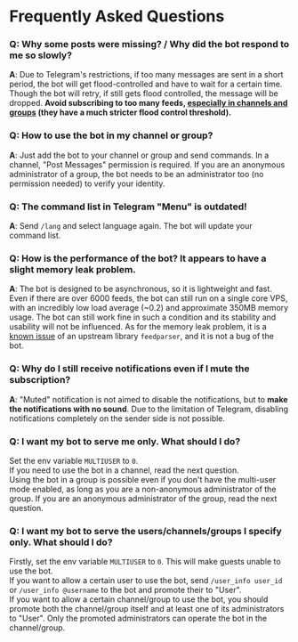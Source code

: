 # Frequently Asked Questions

### **Q**: Why some posts were missing? / Why did the bot respond to me so slowly?

**A**: Due to Telegram's restrictions, if too many messages are sent in a short period, the bot will get flood-controlled and have to wait for a certain time. Though the bot will retry, if still gets flood controlled, the message will be dropped. **Avoid subscribing to too many feeds, <ins>especially in channels and groups</ins> (they have a much stricter flood control threshold).**

### **Q**: How to use the bot in my channel or group?

**A**: Just add the bot to your channel or group and send commands. In a channel, "Post Messages" permission is required. If you are an anonymous administrator of a group, the bot needs to be an administrator too (no permission needed) to verify your identity.

### **Q**: The command list in Telegram "Menu" is outdated!

**A**: Send `/lang` and select language again. The bot will update your command list.

### **Q**: How is the performance of the bot? It appears to have a slight memory leak problem.

**A**: The bot is designed to be asynchronous, so it is lightweight and fast. Even if there are over 6000 feeds, the bot can still run on a single core VPS, with an incredibly low load average (~0.2) and approximate 350MB memory usage. The bot can still work fine in such a condition and its stability and usability will not be influenced. As for the memory leak problem, it is a [known issue](https://github.com/kurtmckee/feedparser/issues/287) of an upstream library `feedparser`, and it is not a bug of the bot.

### **Q**: Why do I still receive notifications even if I mute the subscription?

**A**: "Muted" notification is not aimed to disable the notifications, but to **make the notifications with no sound**. Due to the limitation of Telegram, disabling notifications completely on the sender side is not possible.

### **Q**: I want my bot to serve me only. What should I do?

Set the env variable `MULTIUSER` to `0`.  
If you need to use the bot in a channel, read the next question.  
Using the bot in a group is possible even if you don't have the multi-user mode enabled, as long as you are a non-anonymous administrator of the group. If you are an anonymous administrator of the group, read the next question.

### **Q**: I want my bot to serve the users/channels/groups I specify only. What should I do?

Firstly, set the env variable `MULTIUSER` to `0`. This will make guests unable to use the bot.  
If you want to allow a certain user to use the bot, send `/user_info user_id` or `/user_info @username` to the bot and promote their to "User".  
If you want to allow a certain channel/group to use the bot, you should promote both the channel/group itself and at least one of its administrators to "User". Only the promoted administrators can operate the bot in the channel/group.
